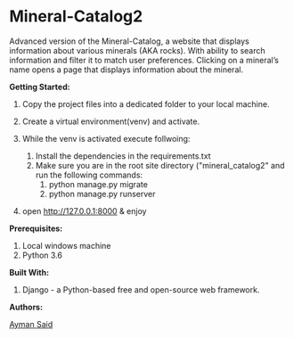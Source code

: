 # Mineral-Catalog2
Advanced version of the Mineral-Catalog,
a website that displays information about various minerals (AKA rocks).
With ability to search information and filter it to match user preferences.
Clicking on a mineral’s name opens a page that displays information about the mineral.

**Getting Started:**
1. Copy the project files into a dedicated folder to your local machine.
2. Create a virtual environment(venv) and activate.
3. While the venv is activated execute follwoing:
    1. Install the dependencies in the requirements.txt
	2. Make sure you are in the root site directory ("mineral_catalog2"
	and run the following commands:	
        1. python manage.py migrate
        2. python manage.py runserver

4. open http://127.0.0.1:8000 & enjoy


**Prerequisites:**
1. Local windows machine
2. Python 3.6

**Built With:**
1. Django - a Python-based free and open-source web framework.

**Authors:**

[Ayman Said](https://www.linkedin.com/in/ayman-said-96819726) 


